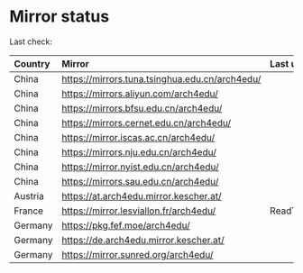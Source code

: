 <script src="./time.js"></script>
# Mirror status
Last check: <script type="text/javascript">localize(1744342690.487735);</script>

|Country|Mirror|Last update|
|:------|:-----|:----------|
|China|https://mirrors.tuna.tsinghua.edu.cn/arch4edu/|<script type="text/javascript">localize(1744310551);</script>|
|China|https://mirrors.aliyun.com/arch4edu/|<script type="text/javascript">localize(1744310551);</script>|
|China|https://mirrors.bfsu.edu.cn/arch4edu/|<script type="text/javascript">localize(1744310551);</script>|
|China|https://mirrors.cernet.edu.cn/arch4edu/|<script type="text/javascript">localize(1744310551);</script>|
|China|https://mirror.iscas.ac.cn/arch4edu/|<script type="text/javascript">localize(1744310551);</script>|
|China|https://mirrors.nju.edu.cn/arch4edu/|<script type="text/javascript">localize(1744267563);</script>|
|China|https://mirror.nyist.edu.cn/arch4edu/|<script type="text/javascript">localize(1744267563);</script>|
|China|https://mirrors.sau.edu.cn/arch4edu/|<script type="text/javascript">localize(1731653531);</script>|
|Austria|https://at.arch4edu.mirror.kescher.at/|<script type="text/javascript">localize(1744310551);</script>|
|France|https://mirror.lesviallon.fr/arch4edu/|ReadTimeout|
|Germany|https://pkg.fef.moe/arch4edu/|<script type="text/javascript">localize(1744310551);</script>|
|Germany|https://de.arch4edu.mirror.kescher.at/|<script type="text/javascript">localize(1744310551);</script>|
|Germany|https://mirror.sunred.org/arch4edu/|<script type="text/javascript">localize(1744310551);</script>|

<script src="./tablefilter/tablefilter.js"></script>
<script src="./table.js"></script>